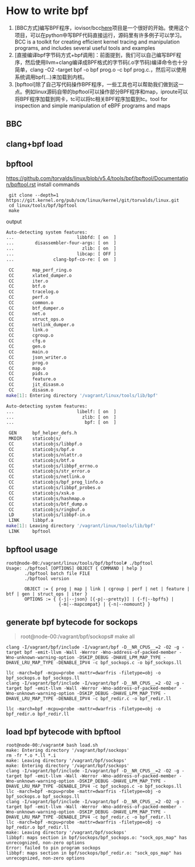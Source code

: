 # How to write bpf

1. [BBC方式]编写BPF程序，iovisor/bcc[here](https://github.com/iovisor/bcc)项目是一个很好的开始。使用这个项目，可以在python中写BPF代码直接运行，源码里有许多例子可以学习。BCC is a toolkit for creating efficient kernel tracing and manipulation programs, and includes several useful tools and examples
2. [直接编译bpf字节码方式+bpf调用]：前面提到，我们可以自己编写BPF程序，然后使用llvm+clang编译成BPF格式的字节码(.o字节码)编译命令也十分简单，clang -O2 -target bpf -o bpf prog.o -c bpf prog.c.，然后可以使用系统调用bpf(...)来加载到内核。
3. [bpftool]除了自己写代码操作BPF程序，一些工具也可以帮助我们做到这一点。例如linux源码自带的bpftool可以操作部分BPF程序和map，iproute可以将BPF程序加载到网卡，tc可以将tc相关BPF程序加载到tc。tool for inspection and simple manipulation of eBPF programs and maps
## BBC
## clang+bpf load
## bpftool 
https://github.com/torvalds/linux/blob/v5.4/tools/bpf/bpftool/Documentation/bpftool.rst
install commands
```
 git clone --depth=1 https://git.kernel.org/pub/scm/linux/kernel/git/torvalds/linux.git
 cd linux/tools/bpf/bpftool
 make
```
output
 ```bash
Auto-detecting system features:
...                        libbfd: [ on  ]
...        disassembler-four-args: [ on  ]
...                          zlib: [ on  ]
...                        libcap: [ OFF ]
...               clang-bpf-co-re: [ on  ]

  CC       map_perf_ring.o
  CC       xlated_dumper.o
  CC       iter.o
  CC       btf.o
  CC       tracelog.o
  CC       perf.o
  CC       common.o
  CC       btf_dumper.o
  CC       net.o
  CC       struct_ops.o
  CC       netlink_dumper.o
  CC       link.o
  CC       cgroup.o
  CC       cfg.o
  CC       gen.o
  CC       main.o
  CC       json_writer.o
  CC       prog.o
  CC       map.o
  CC       pids.o
  CC       feature.o
  CC       jit_disasm.o
  CC       disasm.o
make[1]: Entering directory '/vagrant/linux/tools/lib/bpf'

Auto-detecting system features:
...                        libelf: [ on  ]
...                          zlib: [ on  ]
...                           bpf: [ on  ]

  GEN      bpf_helper_defs.h
  MKDIR    staticobjs/
  CC       staticobjs/libbpf.o
  CC       staticobjs/bpf.o
  CC       staticobjs/nlattr.o
  CC       staticobjs/btf.o
  CC       staticobjs/libbpf_errno.o
  CC       staticobjs/str_error.o
  CC       staticobjs/netlink.o
  CC       staticobjs/bpf_prog_linfo.o
  CC       staticobjs/libbpf_probes.o
  CC       staticobjs/xsk.o
  CC       staticobjs/hashmap.o
  CC       staticobjs/btf_dump.o
  CC       staticobjs/ringbuf.o
  LD       staticobjs/libbpf-in.o
  LINK     libbpf.a
make[1]: Leaving directory '/vagrant/linux/tools/lib/bpf'
  LINK     bpftool
```
## bpftool usage
```
root@node-00:/vagrant/linux/tools/bpf/bpftool# ./bpftool 
Usage: ./bpftool [OPTIONS] OBJECT { COMMAND | help }
       ./bpftool batch file FILE
       ./bpftool version

       OBJECT := { prog | map | link | cgroup | perf | net | feature | btf | gen | struct_ops | iter }
       OPTIONS := { {-j|--json} [{-p|--pretty}] | {-f|--bpffs} |
                    {-m|--mapcompat} | {-n|--nomount} }
```


## generate bpf bytecode for sockops
> root@node-00:/vagrant/bpf/sockops# make all
```
clang -I/vagrant/bpf/include -I/vagrant/bpf -D__NR_CPUS__=2 -O2 -g -target bpf -emit-llvm -Wall -Werror -Wno-address-of-packed-member -Wno-unknown-warning-option -DSKIP_DEBUG -DHAVE_LPM_MAP_TYPE -DHAVE_LRU_MAP_TYPE -DENABLE_IPV4 -c bpf_sockops.c -o bpf_sockops.ll

llc -march=bpf -mcpu=probe -mattr=dwarfris -filetype=obj -o bpf_sockops.o bpf_sockops.ll
clang -I/vagrant/bpf/include -I/vagrant/bpf -D__NR_CPUS__=2 -O2 -g -target bpf -emit-llvm -Wall -Werror -Wno-address-of-packed-member -Wno-unknown-warning-option -DSKIP_DEBUG -DHAVE_LPM_MAP_TYPE -DHAVE_LRU_MAP_TYPE -DENABLE_IPV4 -c bpf_redir.c -o bpf_redir.ll

llc -march=bpf -mcpu=probe -mattr=dwarfris -filetype=obj -o bpf_redir.o bpf_redir.ll
```

## load bpf bytecode with bpftool
```
root@node-00:/vagrant# bash load.sh 
make: Entering directory '/vagrant/bpf/sockops'
rm -fr *.o *.ll *.i
make: Leaving directory '/vagrant/bpf/sockops'
make: Entering directory '/vagrant/bpf/sockops'
clang -I/vagrant/bpf/include -I/vagrant/bpf -D__NR_CPUS__=2 -O2 -g -target bpf -emit-llvm -Wall -Werror -Wno-address-of-packed-member -Wno-unknown-warning-option -DSKIP_DEBUG -DHAVE_LPM_MAP_TYPE -DHAVE_LRU_MAP_TYPE -DENABLE_IPV4 -c bpf_sockops.c -o bpf_sockops.ll
llc -march=bpf -mcpu=probe -mattr=dwarfris -filetype=obj -o bpf_sockops.o bpf_sockops.ll
clang -I/vagrant/bpf/include -I/vagrant/bpf -D__NR_CPUS__=2 -O2 -g -target bpf -emit-llvm -Wall -Werror -Wno-address-of-packed-member -Wno-unknown-warning-option -DSKIP_DEBUG -DHAVE_LPM_MAP_TYPE -DHAVE_LRU_MAP_TYPE -DENABLE_IPV4 -c bpf_redir.c -o bpf_redir.ll
llc -march=bpf -mcpu=probe -mattr=dwarfris -filetype=obj -o bpf_redir.o bpf_redir.ll
make: Leaving directory '/vagrant/bpf/sockops'
libbpf: maps section in bpf/sockops/bpf_sockops.o: "sock_ops_map" has unrecognized, non-zero options
Error: failed to pin program sockops
libbpf: maps section in bpf/sockops/bpf_redir.o: "sock_ops_map" has unrecognized, non-zero options
```